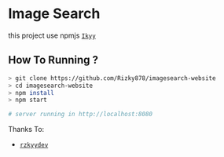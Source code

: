 # Image Search

this project use npmjs [`Ikyy`](https://www.npmjs.com/package/ikyy)

## How To Running ?

```bash
> git clone https://github.com/Rizky878/imagesearch-website
> cd imagesearch-website
> npm install
> npm start

# server running in http://localhost:8080
```

Thanks To: 
 
- [`rzkyydev`](https://github.com/rzkyydev)
